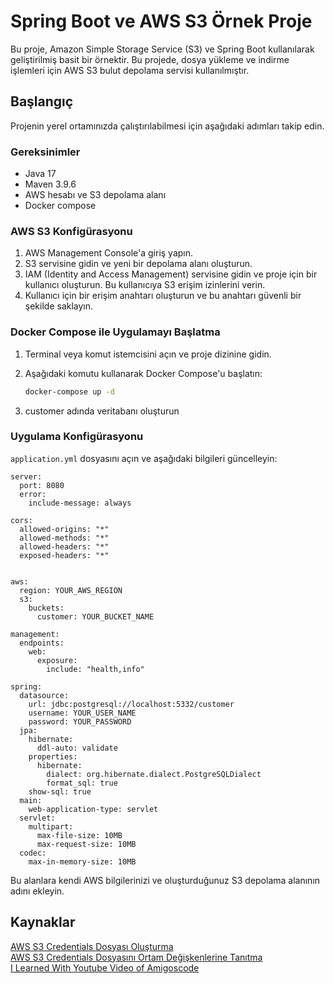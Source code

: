 # Spring Boot ve AWS S3 Örnek Proje

Bu proje, Amazon Simple Storage Service (S3) ve Spring Boot kullanılarak geliştirilmiş basit bir örnektir. Bu projede, dosya yükleme ve indirme işlemleri için AWS S3 bulut depolama servisi kullanılmıştır.

## Başlangıç

Projenin yerel ortamınızda çalıştırılabilmesi için aşağıdaki adımları takip edin.

### Gereksinimler

- Java 17
- Maven 3.9.6
- AWS hesabı ve S3 depolama alanı
- Docker compose

### AWS S3 Konfigürasyonu

1. AWS Management Console'a giriş yapın.
2. S3 servisine gidin ve yeni bir depolama alanı oluşturun.
3. IAM (Identity and Access Management) servisine gidin ve proje için bir kullanıcı oluşturun. Bu kullanıcıya S3 erişim izinlerini verin.
4. Kullanıcı için bir erişim anahtarı oluşturun ve bu anahtarı güvenli bir şekilde saklayın.
### Docker Compose ile Uygulamayı Başlatma

1. Terminal veya komut istemcisini açın ve proje dizinine gidin.
2. Aşağıdaki komutu kullanarak Docker Compose'u başlatın:

    ```bash
    docker-compose up -d
    ```
3. customer adında veritabanı oluşturun
### Uygulama Konfigürasyonu

`application.yml` dosyasını açın ve aşağıdaki bilgileri güncelleyin:

```properties
server:
  port: 8080
  error:
    include-message: always

cors:
  allowed-origins: "*"
  allowed-methods: "*"
  allowed-headers: "*"
  exposed-headers: "*"


aws:
  region: YOUR_AWS_REGION
  s3:
    buckets:
      customer: YOUR_BUCKET_NAME

management:
  endpoints:
    web:
      exposure:
        include: "health,info"

spring:
  datasource:
    url: jdbc:postgresql://localhost:5332/customer
    username: YOUR_USER_NAME
    password: YOUR_PASSWORD
  jpa:
    hibernate:
      ddl-auto: validate
    properties:
      hibernate:
        dialect: org.hibernate.dialect.PostgreSQLDialect
        format_sql: true
    show-sql: true
  main:
    web-application-type: servlet
  servlet:
    multipart:
      max-file-size: 10MB
      max-request-size: 10MB
  codec:
    max-in-memory-size: 10MB
```

Bu alanlara kendi AWS bilgilerinizi ve oluşturduğunuz S3 depolama alanının adını ekleyin.  
## Kaynaklar
[AWS S3 Credentials Dosyası Oluşturma](https://docs.aws.amazon.com/sdk-for-java/latest/developer-guide/credentials-temporary.html)  
[AWS S3 Credentials Dosyasını Ortam Değişkenlerine Tanıtma](https://docs.aws.amazon.com/sdkref/latest/guide/file-location.html)  
[I Learned With Youtube Video of Amigoscode](https://www.youtube.com/watch?v=9i1gQ7w2V24&list=LL&index=4&t=4842s)